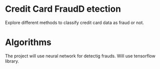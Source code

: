 # Credit Card FraudD etection
Explore different methods to classify credit card data as fraud or not.
 
 
 # Algorithms
 The project will use neural network for detectig frauds. Will use tensorflow library.
